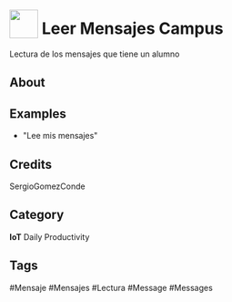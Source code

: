# <img src="https://raw.githack.com/FortAwesome/Font-Awesome/master/svgs/solid/sms.svg" card_color="#22A7F0" width="50" height="50" style="vertical-align:bottom"/> Leer Mensajes Campus
Lectura de los mensajes que tiene un alumno

## About


## Examples
* "Lee mis mensajes"

## Credits
SergioGomezConde

## Category
**IoT**
Daily
Productivity

## Tags
#Mensaje
#Mensajes
#Lectura
#Message
#Messages

